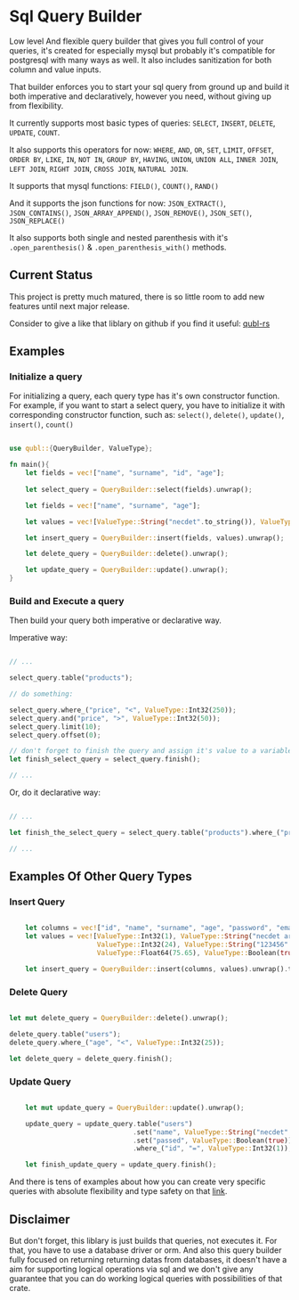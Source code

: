 # Sql Query Builder

 Low level And flexible query builder that gives you full control of your queries, it's created for especially mysql but probably it's compatible for postgresql with many ways as well. It also includes sanitization for both column and value inputs.

That builder enforces you to start your sql query from ground up and build it both imperative and declaratively, however you need, without giving up from flexibility.

It currently supports most basic types of queries: `SELECT`, `INSERT`, `DELETE`, `UPDATE`, `COUNT`.

It also supports this operators for now: `WHERE`, `AND`, `OR`, `SET`, `LIMIT`, `OFFSET`, `ORDER BY`, `LIKE`, `IN`, `NOT IN`, `GROUP BY`, `HAVING`, `UNION`, `UNION ALL`, `INNER JOIN`, `LEFT JOIN`, `RIGHT JOIN`, `CROSS JOIN`, `NATURAL JOIN`. 

It supports that mysql functions: `FIELD()`, `COUNT()`, `RAND()`

And it supports the json functions for now: `JSON_EXTRACT()`, `JSON_CONTAINS()`, `JSON_ARRAY_APPEND()`, `JSON_REMOVE()`, `JSON_SET()`, `JSON_REPLACE()`

It also supports both single and nested parenthesis with it's `.open_parenthesis()` & `.open_parenthesis_with()` methods.

## Current Status

This project is pretty much matured, there is so little room to add new features until next major release.

Consider to give a like that liblary on github if you find it useful: [qubl-rs](https://github.com/Necoo33/qubl-rs)

## Examples

### Initialize a query

For initializing a query, each query type has it's own constructor function. For example, if you want to start a select query, you have to initialize it with corresponding constructor function, such as: `select()`, `delete()`, `update()`, `insert()`, `count()`

```rust

use qubl::{QueryBuilder, ValueType};

fn main(){
    let fields = vec!["name", "surname", "id", "age"];
    
    let select_query = QueryBuilder::select(fields).unwrap();

    let fields = vec!["name", "surname", "age"];

    let values = vec![ValueType::String("necdet".to_string()), ValueType::String("etiman".to_string()), ValueType::Int32(21)];

    let insert_query = QueryBuilder::insert(fields, values).unwrap();

    let delete_query = QueryBuilder::delete().unwrap();

    let update_query = QueryBuilder::update().unwrap();
}

```

### Build and Execute a query

Then build your query both imperative or declarative way.

Imperative way:

```rust

// ...

select_query.table("products");

// do something:

select_query.where_("price", "<", ValueType::Int32(250));
select_query.and("price", ">", ValueType::Int32(50));
select_query.limit(10);
select_query.offset(0);

// don't forget to finish the query and assign it's value to a variable.
let finish_select_query = select_query.finish();

// ...

```

Or, do it declarative way:

```rust

// ...

let finish_the_select_query = select_query.table("products").where_("price", "<", ValueType::Int32(250)).and("price", ">", ValueType::Int32(50)).limit(10).offset(0).finish();

// ...

```

## Examples Of Other Query Types

### Insert Query

```rust

    let columns = vec!["id", "name", "surname", "age", "password", "email", "grade", "passed"];
    let values = vec![ValueType::Int32(1), ValueType::String("necdet arda".to_string()), ValueType::String("etiman".to_string()),
                      ValueType::Int32(24), ValueType::String("123456".to_string()), ValueType::String("arda_etiman_799@windowslive.com".to_string()),
                      ValueType::Float64(75.65), ValueType::Boolean(true)];

    let insert_query = QueryBuilder::insert(columns, values).unwrap().table("users").finish();

```

### Delete Query

```rust

let mut delete_query = QueryBuilder::delete().unwrap();

delete_query.table("users");
delete_query.where_("age", "<", ValueType::Int32(25));

let delete_query = delete_query.finish();

```

### Update Query

```rust

    let mut update_query = QueryBuilder::update().unwrap();

    update_query = update_query.table("users")
                               .set("name", ValueType::String("necdet".to_string()))
                               .set("passed", ValueType::Boolean(true))
                               .where_("id", "=", ValueType::Int32(1));

    let finish_update_query = update_query.finish();

```

And there is tens of examples about how you can create very specific queries with absolute flexibility and type safety on that [link](https://github.com/Necoo33/qubl-rs/blob/02ee9d232c913fd4e9fc05cca4638cda3ceb0851/src/lib.rs#L3107).

## Disclaimer

But don't forget, this liblary is just builds that queries, not executes it. For that, you have to use a database driver or orm. And also this query builder fully focused on returning returning datas from databases, it doesn't have a aim for supporting logical operations via sql and we don't give any guarantee that you can do working logical queries with possibilities of that crate.
